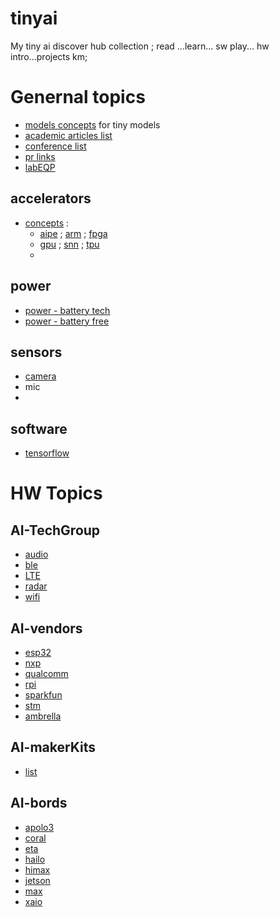 # tinyai

My tiny ai discover hub collection ; read ...learn... sw play... hw intro...projects km; 

# Genernal topics

* [models concepts](./00_models/readme.md) for tiny models
* [academic articles list](./02_academic/readme.md)
* [conference list](./03_conferences/readme.md)
* [pr links](./04_pr/readme.md)
* [labEQP](./10_labEQP/readme.md)

## accelerators
* [concepts](./01_accelerators/readme.md) : 
    * [aipe](./01_accelerators/aipe/readme.md)  ;  [arm](./01_accelerators/arm/readme.md) ; [fpga](./01_accelerators/fpga/readme.md)
    * [gpu](./01_accelerators/gpu/readme.md) ; [snn](./01_accelerators/snn/readme.md) ; [tpu](./01_accelerators/tpu/readme.md)
    * 

## power
* [power - battery tech](./11_power/batteryTech/readme.md)
* [power - battery free](./11_power/batFree/readme.md)

## sensors
* [camera](./12_sensors/cameras/readme.md)
* mic
* 

## software
* [tensorflow](./20_tensorFlow/readme.md)


# HW Topics

## AI-TechGroup
* [audio](./30_techGroup/audio/readme.md)
* [ble](./30_techGroup/ble/readme.md)
* [LTE](./30_techGroup/LTE/readme.md)
* [radar](./30_techGroup/radar/readme.md)
* [wifi](./30_techGroup/wifi/readme.md)

## AI-vendors
* [esp32](./31_vendors/esp32/readme.md)
* [nxp](./31_vendors/nxp/readme.md)
* [qualcomm](./31_vendors/qualcomm/readme.md)
* [rpi](./31_vendors/rpi/readme.md)
* [sparkfun](./31_vendors/sparkFunEdge/readme.md)
* [stm](./31_vendors/stm/readme.md)
* [ambrella](./31_vendors/amberlla/readme.md)

## AI-makerKits
* [list](./32_makerKits/readme.md)

## AI-bords
* [apolo3](./41_bords/apolo3/readme.md)
* [coral](./41_bords/coral/readme.md)
* [eta](./41_bords/eta/readme.md)
* [hailo](./41_bords/hailo/readme.md)
* [himax](./41_bords/himax/readme.md)
* [jetson](./41_bords/jetson/readme.md)
* [max](./41_bords/max/readme.md)
* [xaio](./41_bords/xaio/readme.md)
